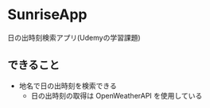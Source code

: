 # SunriseApp

日の出時刻検索アプリ(Udemyの学習課題)

## できること

- 地名で日の出時刻を検索できる
    - 日の出時刻の取得は OpenWeatherAPI を使用している
